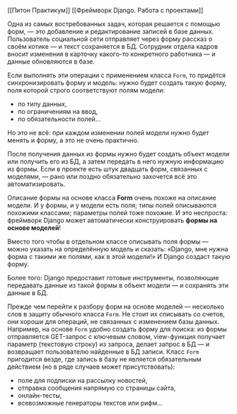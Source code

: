 
[[Питон Практикум]]
[[Фреймворк Django. Работа с проектами]]


Одна из самых востребованных задач, которая решается с помощью форм, — это добавление и редактирование записей в базе данных. Пользователь социальной сети отправляет через форму рассказ о своём котике — и текст сохраняется в БД. Сотрудник отдела кадров вносит изменения в карточку какого-то конкретного работника — и данные обновляются в базе.

Если выполнять эти операции с применением класса `Form`, то придётся синхронизировать форму и модель: нужно будет создать такую форму, поля которой строго соответствуют полям модели:

- по типу данных,
- по ограничениям на ввод,
- по обязательности полей...

Но это не всё: при каждом изменении полей модели нужно будет менять и форму, а это не очень практично.

После получения данных из формы нужно будет создать объект модели или получить его из БД, а затем передать в него нужную информацию из формы. Если в проекте есть штук двадцать форм, связанных с моделями, — рано или поздно обязательно захочется всё это автоматизировать.


Описание формы на основе класса **Form** очень похоже на описание модели. И у формы, и у модели есть поля; типы полей описываются похожими классами; параметры полей тоже похожие. И это неспроста: фреймворк Django может автоматически конструировать **формы на основе моделей**!

Вместо того чтобы в отдельном классе описывать поля формы — можно указать на определённую модель и сказать: «Django, мне нужна форма с такими же полями, как в этой модели!» И Django создаст такую форму.

Более того: Django предоставит готовые инструменты, позволяющие передавать данные из такой формы в объект модели — и сохранять эти данные в БД.


Прежде чем перейти к разбору форм на основе моделей — несколько слов в защиту обычного класса `Form`. Не стоит их списывать со счетов, они хороши для операций, не связанных с изменением базы данных. Например, на основе `Form` удобно создать форму для поиска: из формы отправляется GET-запрос с ключевым словом, view-функция получает параметр (текстовую строку) из запроса, делает запрос в БД — и возвращает пользователю найденные в БД записи. Класс `Form` пригодится везде, где запись в базу не является обязательным действием (но в ряде случаев может присутствовать):

- поле для подписки на рассылку новостей,
- отправка сообщения напрямую со страницы сайта,
- онлайн-тесты,
- всевозможные генераторы текстов или рифм…

